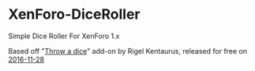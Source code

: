 # XenForo-DiceRoller
Simple Dice Roller For XenForo 1.x

Based off "[Throw a dice](https://xenforo.com/community/threads/throw-a-dice-paid-deleted.27858/)" add-on by Rigel Kentaurus, released for free on [2016-11-28](https://xenforo.com/community/threads/throw-a-dice-paid-deleted.27858/page-3#post-1115830)
